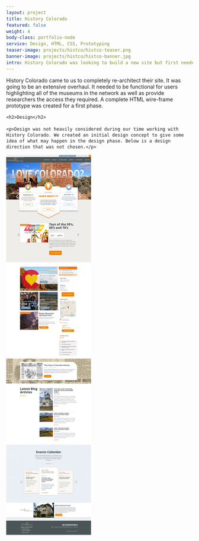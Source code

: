 ```yaml
---
layout: project
title: History Colorado
featured: false 
weight: 4
body-class: portfolio-node
service: Design, HTML, CSS, Prototyping
teaser-image: projects/histco/histco-teaser.png
banner-image: projects/histco/histco-banner.jpg
intro: History Colorado was looking to build a new site but first needed buy-in and funding. While at NEWMEDIA we created a click through responsive prototype that helped give them the ability to acquire funds from donors and buy-in from management.
---
```


<div class="body-content two-column">
	<p>History Colorado came to us to completely re-architect their site. It was going to be an extensive overhaul. It needed to be functional for users highlighting all of the museums in the network as well as provide researchers the access they required. A complete HTML wire-frame prototype was created for a first phase.</p>

	<h2>Design</h2> 

	<p>Design was not heavily considered during our time working with History Colorado. We created an initial design concept to give some idea of what may happen in the design phase. Below is a design direction that was not chosen.</p>
</div>

<div class="row img-section">
	<img src="/assets/img/projects/histco/histco.jpg" alt="">
</div>